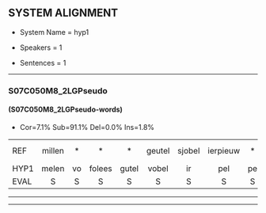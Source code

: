 
## SYSTEM ALIGNMENT

- System Name = hyp1

- Speakers = 1

- Sentences = 1

---

### S07C050M8_2LGPseudo

#### (S07C050M8_2LGPseudo-words)

- Cor=7.1%	Sub=91.1%	Del=0.0%	Ins=1.8%

|  |  |  |  |  |  |  |  |  |  |  |  |  |  |  |  |  |  |  |  |  |  |  |  |  |  |  |  |  |  |  |  |  |  |  |  |  |  |  |  |  |  |  |  |  |  |  |  |  |  |  |  |  |  |  |  |  |
|:--- |:---:|:---:|:---:|:---:|:---:|:---:|:---:|:---:|:---:|:---:|:---:|:---:|:---:|:---:|:---:|:---:|:---:|:---:|:---:|:---:|:---:|:---:|:---:|:---:|:---:|:---:|:---:|:---:|:---:|:---:|:---:|:---:|:---:|:---:|:---:|:---:|:---:|:---:|:---:|:---:|:---:|:---:|:---:|:---:|:---:|:---:|:---:|:---:|:---:|:---:|:---:|:---:|:---:|:---:|:---:|:---:|
| REF | millen | * | * | * | geutel | sjobel | ierpieuw | * | walaan | erke | haweel | saarweng | gevicht |  | eemde | * | * | * | * | * | *(vitten) | * | * | * | vurpaand | nizung | fiewon | kneurem | * | vawaai | *(ster) | *(sterren) | * | zwieten | * | * | oonste*(oosten) | * | muider | grijnken | * | * | * | prilsood | vloender | milste | veurder | kloeien | ulen | orponk | schodig | ijpo | menuur | spreikje | * | wooien |
| HYP1 | melen | vo | folees | gutel | vobel | ir | pel | pe | walijn | erke | hawil | sarweg | gevicht | inde | mar | beout | bout | agstelpt | vetten | ga | gehau | gu | vorband | nesoem | feon | ner | va | vai | ster | sterren | jaa | s | smieten | fud | fut | bank | oosten | udder | zijnking | s | si | schiel | staan | brilsoort | vloender | misten | lurder | loin | uren | orponk | uschoding | eppo | meneur | spreke | ifrel | woen |
| EVAL | S | S | S | S | S | S | S | S | S |  | S | S |  | I | S | S | S | S | S | S | S | S | S | S | S | S | S | S | S | S | S | S | S | S | S | S | S | S | S | S | S | S | S | S |  | S | S | S | S |  | S | S | S | S | S | S |
---

---
